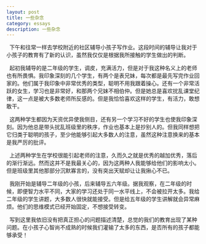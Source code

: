 ```yaml
---
layout: post
title: 一些杂念
category: essays
description: 一些杂念
---
```

    下午和往常一样去学校附近的社区辅导小孩子写作业。这段时间的辅导让我对于小孩子的教育有了新的认识，虽然我仅仅是根据我所接触的学生做出的判断。
	
    起初我辅导的是二年级的学生，调皮，充满活力，但是对于我这种名义上的老师也有所畏惧。我印象深刻的几个学生，有两个是表兄妹，每次都是最先写完作业回家的。他们属于我印象中非常优秀的类型，聪明不用我跟着操心。还有一个非常活跃的女生，学习也是非常好，和那两个兄妹不相伯仲。但是她总是喜欢扰乱课堂纪律，这一点是被大多数老师所反感的。但是我恰恰喜欢这样的学生，有活力，敢想敢干。
	
    这两种学生都因为天资优异使我侧目，还有另一个学习不好的学生也使我印象深刻。因为他总是带头扰乱班级里的秩序，作业也基本上是抄别人的。但我同样想把它归类于聪明的孩子，至少他能够引起大多数人的注意，虽然这种注意换来的基本是我严厉的批评。
	
    上述两种学生在学校很能引起老师的注意，久而久之就是优秀的越加优秀，落后的渐行渐远。然而这并不是我最关心的，因为这两种人我能够给他们的影响太小。但是班级里其他那部分沉默寡言的，没有突出天赋却让让我揪心不已。
	
    我刚开始是辅导二年级的小孩，后来辅导五六年级。据我观察，在二年级的时候，即便智力水平不同，大家的学习还处于同一水平线上，不会被拉开太多。我给二年级的学生讲题，大多数人很快就能接受。但是给五年级的学生讲解就会异常麻烦。他们的思维模式已经开始固定，不想接受转变。
	
    写到这里我依旧没有把真正担心的问题描述清楚，总觉的我们的教育出现了某种问题。在小孩子心智尚不成熟的时候我们灌输了太多的东西，是否所有的孩子都能够承受！
	
	
	
	
	
	
	
	
	


